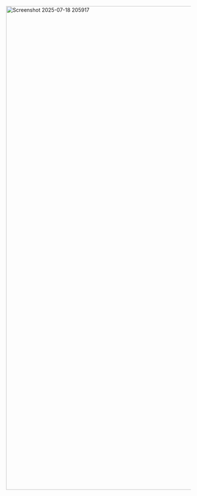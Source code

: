 <img width="3439" height="1317" alt="Screenshot 2025-07-18 205917" src="https://github.com/user-attachments/assets/2c2f9254-c26c-47b1-8fe0-ef170ae7ed81" />

